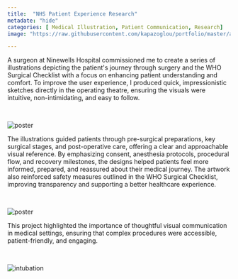 ```yaml
---
title:  "NHS Patient Experience Research"
metadate: "hide"
categories: [ Medical Illustration, Patient Communication, Research]
image: "https://raw.githubusercontent.com/kapazoglou/portfolio/master/assets/images/item/med_1.png"

---
```


A surgeon at Ninewells Hospital commissioned me to create a series of illustrations depicting the patient's journey through surgery and the WHO Surgical Checklist with a focus on enhancing patient understanding and comfort. To improve the user experience, I produced quick, impressionistic sketches directly in the operating theatre, ensuring the visuals were intuitive, non-intimidating, and easy to follow.

<br>

![poster](https://raw.githubusercontent.com/kapazoglou/portfolio/master/assets/images/item/surgery.jpg)

The illustrations guided patients through pre-surgical preparations, key surgical stages, and post-operative care, offering a clear and approachable visual reference. By emphasizing consent, anesthesia protocols, procedural flow, and recovery milestones, the designs helped patients feel more informed, prepared, and reassured about their medical journey. The artwork also reinforced safety measures outlined in the WHO Surgical Checklist, improving transparency and supporting a better healthcare experience.

<br>

![poster](https://raw.githubusercontent.com/kapazoglou/portfolio/master/assets/images/item/Study29.jpg)

This project highlighted the importance of thoughtful visual communication in medical settings, ensuring that complex procedures were accessible, patient-friendly, and engaging.

<br>

![intubation](https://raw.githubusercontent.com/kapazoglou/portfolio/master/assets/images/item/med_5.png)
